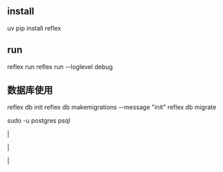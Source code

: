 ## install 
uv pip install reflex
## run

reflex run 
reflex run --loglevel debug

## 数据库使用
reflex db init
reflex db makemigrations --message "init"
reflex db migrate

sudo -u postgres psql

<!-- 流程 -->

<!-- 购买完 -->
|
<!-- 关联notion -->
|
<!-- 保存notion的token和pageId -->
|
<!-- 运行同步指令 -->
